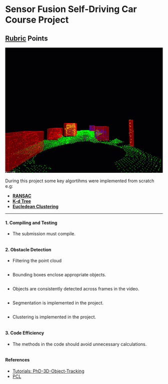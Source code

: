 # Sensor Fusion Self-Driving Car Course Project 

## [Rubric](https://review.udacity.com/#!/rubrics/2529/view) Points

<img src="media/ObstacleDetectionFPS.gif" width="700" height="400" />

During this project some key algortihms were implemented from scratch e.g:
  - [**RANSAC**](https://github.com/adamanov/SFND_Lidar_Obstacle_Detection/blob/master/src/quiz/ransac/ransac2d.cpp)
  - [**K-d Tree**](https://github.com/adamanov/SFND_Lidar_Obstacle_Detection/blob/master/src/quiz/cluster/kdtree.h)
  - [**Eucledean Clustering**](https://github.com/adamanov/SFND_Lidar_Obstacle_Detection/blob/master/src/quiz/cluster/cluster.cpp) 
 
 
 
 
----------------------------------------------------------------------------------------------------------------------
#### 1. Compiling and Testing
- The submission must compile.
```c++
```

#### 2. Obstacle Detection
- Filtering the point cloud
```c++
```
- Bounding boxes enclose appropriate objects.
```c++
```
- Objects are consistently detected across frames in the video.
```c++
```
- Segmentation is implemented in the project.
```c++
```
- Clustering is implemented in the project.
```c++
```


 #### 3. Code Efficiency
- The methods in the code should avoid unnecessary calculations.
```c++
```
#### References
- [Tutorials: PhD-3D-Object-Tracking](https://robotica.unileon.es/index.php/PhD-3D-Object-Tracking)
- [PCL](http://www.pcl-users.org/)
